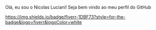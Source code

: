 Olá, eu sou o Nicolas Luciani! Seja bem vindo ao meu perfil do GitHub


https://img.shields.io/badge/fiverr-1DBF73?style=for-the-badge&logo=fiverr&logoColor=white
